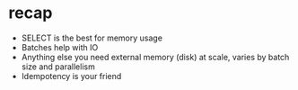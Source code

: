 # recap

- SELECT is the best for memory usage
- Batches help with IO
- Anything else you need external memory (disk) at scale, varies by batch size and parallelism
- Idempotency is your friend
